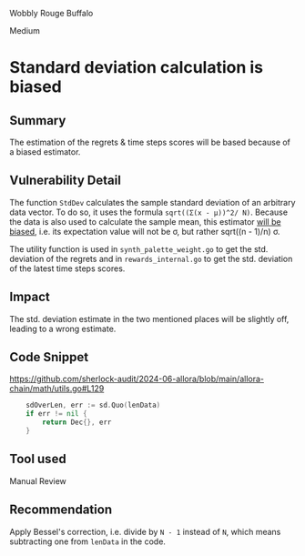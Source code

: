 Wobbly Rouge Buffalo

Medium

# Standard deviation calculation is biased

## Summary

The estimation of the regrets & time steps scores will be based because of a biased estimator.

## Vulnerability Detail

The function `StdDev` calculates the sample standard deviation of an arbitrary data vector. To do so, it uses the formula `sqrt((Σ(x - μ))^2/ N)`. Because the data is also used to calculate the sample mean, this estimator [will be biased](https://math.oxford.emory.edu/site/math117/besselCorrection/), i.e. its expectation value will not be σ, but rather sqrt((n - 1)/n) σ.

The utility function is used in `synth_palette_weight.go` to get the std. deviation of the regrets and in `rewards_internal.go` to get the std. deviation of the latest time steps scores.

## Impact

The std. deviation estimate in the two mentioned places will be slightly off, leading to a wrong estimate.

## Code Snippet
https://github.com/sherlock-audit/2024-06-allora/blob/main/allora-chain/math/utils.go#L129
```go
	sdOverLen, err := sd.Quo(lenData)
	if err != nil {
		return Dec{}, err
	}
```

## Tool used

Manual Review

## Recommendation
Apply Bessel's correction, i.e. divide by `N - 1` instead of `N`, which means subtracting one from `lenData` in the code.